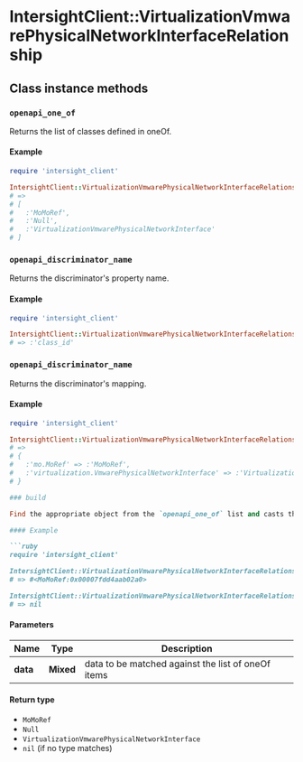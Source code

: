 # IntersightClient::VirtualizationVmwarePhysicalNetworkInterfaceRelationship

## Class instance methods

### `openapi_one_of`

Returns the list of classes defined in oneOf.

#### Example

```ruby
require 'intersight_client'

IntersightClient::VirtualizationVmwarePhysicalNetworkInterfaceRelationship.openapi_one_of
# =>
# [
#   :'MoMoRef',
#   :'Null',
#   :'VirtualizationVmwarePhysicalNetworkInterface'
# ]
```

### `openapi_discriminator_name`

Returns the discriminator's property name.

#### Example

```ruby
require 'intersight_client'

IntersightClient::VirtualizationVmwarePhysicalNetworkInterfaceRelationship.openapi_discriminator_name
# => :'class_id'
```

### `openapi_discriminator_name`

Returns the discriminator's mapping.

#### Example

```ruby
require 'intersight_client'

IntersightClient::VirtualizationVmwarePhysicalNetworkInterfaceRelationship.openapi_discriminator_mapping
# =>
# {
#   :'mo.MoRef' => :'MoMoRef',
#   :'virtualization.VmwarePhysicalNetworkInterface' => :'VirtualizationVmwarePhysicalNetworkInterface'
# }

### build

Find the appropriate object from the `openapi_one_of` list and casts the data into it.

#### Example

```ruby
require 'intersight_client'

IntersightClient::VirtualizationVmwarePhysicalNetworkInterfaceRelationship.build(data)
# => #<MoMoRef:0x00007fdd4aab02a0>

IntersightClient::VirtualizationVmwarePhysicalNetworkInterfaceRelationship.build(data_that_doesnt_match)
# => nil
```

#### Parameters

| Name | Type | Description |
| ---- | ---- | ----------- |
| **data** | **Mixed** | data to be matched against the list of oneOf items |

#### Return type

- `MoMoRef`
- `Null`
- `VirtualizationVmwarePhysicalNetworkInterface`
- `nil` (if no type matches)

